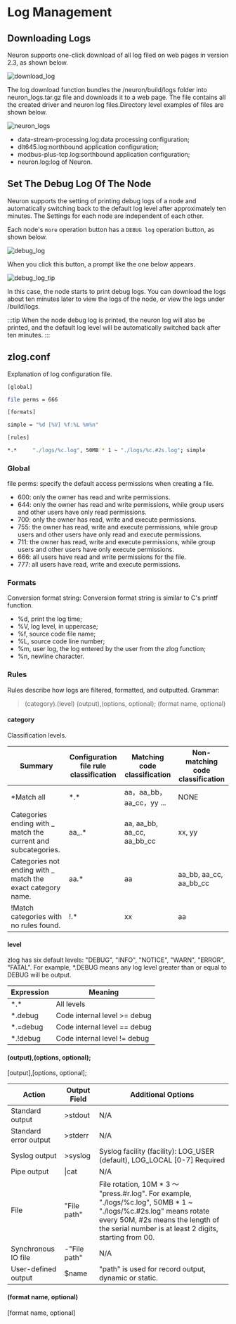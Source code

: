 # Log Management

## Downloading Logs

Neuron supports one-click download of all log filed on web pages in version 2.3, as shown below.

![download_log](./assets/download_log.png)

The log download function bundles the /neuron/build/logs folder into neuron_logs.tar.gz file and downloads it to a web page. The file contains all the created driver and neuron log files.Directory level examples of files are shown below.

![neuron_logs](./assets/neuron_logs.png)

* data-stream-processing.log:data processing configuration;
* dlt645.log:northbound application configuration;
* modbus-plus-tcp.log:sorthbound application configuration;
* neuron.log:log of Neuron.

## Set The Debug Log Of The Node

Neuron supports the setting of printing debug logs of a node and automatically switching back to the default log level after approximately ten minutes. The Settings for each node are independent of each other.

Each node's `more` operation button has a `DEBUG log` operation button, as shown below.

![debug_log](./assets/debug_log.png)

When you click this button, a prompt like the one below appears.

![debug_log_tip](./assets/debug_log_tip.png)

In this case, the node starts to print debug logs. You can download the logs about ten minutes later to view the logs of the node, or view the logs under /build/logs.

:::tip
When the node debug log is printed, the neuron log will also be printed, and the default log level will be automatically switched back after ten minutes.
:::

## zlog.conf

Explanation of log configuration file.

```bash
[global]

file perms = 666

[formats]

simple = "%d [%V] %f:%L %m%n"

[rules]

*.*     "./logs/%c.log", 50MB * 1 ~ "./logs/%c.#2s.log"; simple
```

### Global

file perms: specify the default access permissions when creating a file.

* 600: only the owner has read and write permissions.
* 644: only the owner has read and write permissions, while group users and other users have only read permissions.
* 700: only the owner has read, write and execute permissions.
* 755: the owner has read, write and execute permissions, while group users and other users have only read and execute permissions.
* 711: the owner has read, write and execute permissions, while group users and other users have only execute permissions.
* 666: all users have read and write permissions for the file.
* 777: all users have read, write and execute permissions.

### Formats

Conversion format string: Conversion format string is similar to C's printf function.

* %d, print the log time;
* %V, log level, in uppercase;
* %f, source code file name;
* %L, source code line number;
* %m, user log, the log entered by the user from the zlog function;
* %n, newline character.

### Rules

Rules describe how logs are filtered, formatted, and outputted.
Grammar:

> (category).(level)    (output),(options, optional); (format name, optional)

#### category

Classification levels.

| Summary                      | Configuration file rule classification | Matching code classification               | Non-matching code classification         |
| --------------------------- | -------------- | ------------------------- | ---------------------- |
|*Match all                     | \*.\*            | aa，aa_bb，aa_cc，yy ...    | NONE                   |
| Categories ending with _ match the current and subcategories.  | aa_.*          | aa, aa_bb, aa_cc, aa_bb_cc | xx, yy                 |
| Categories not ending with _ match the exact category name.       | aa.*           | aa                         | aa_bb, aa_cc, aa_bb_cc |
| !Match categories with no rules found.        | !.*            | xx                         | aa                     |

#### level

zlog has six default levels: "DEBUG", "INFO", "NOTICE", "WARN", "ERROR", "FATAL". For example, *.DEBUG means any log level greater than or equal to DEBUG will be output.

| Expression  | Meaning               |
| -------- | ----------------- |
| \*.\*        | All levels            |
| *.debug  | Code internal level >= debug |
| *.=debug | Code internal level == debug |
| *.!debug | Code internal level != debug |

#### (output),(options, optional);

[output],[options, optional];

| Action                 | Output Field | Additional Options |
| ---------------------- | ------------ | ------ |
| Standard output        | >stdout      | N/A |
| Standard error output  | >stderr      | N/A |
| Syslog output          | >syslog      | Syslog facility (facility): LOG_USER (default), LOG_LOCAL [0-7] Required |
| Pipe output            | \|cat        | N/A |
| File                   | "File path"  | File rotation, 10M * 3 ～ "press.#r.log". For example, "./logs/%c.log", 50MB * 1 ~ "./logs/%c.#2s.log" means rotate every 50M, #2s means the length of the serial number is at least 2 digits, starting from 00.  |
| Synchronous IO file    | -"File path" | N/A |
| User-defined output    | $name        | "path" is used for record output, dynamic or static.|

#### (format name, optional)

[format name, optional]